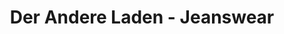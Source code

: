 ---
title: "Der Andere Laden - Jeanswear"
url: /vechta/der-andere-laden-jeanswear/
shop: Kleidung
---